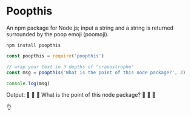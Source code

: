 # Poopthis

An npm package for Node.js; input a string and a string is returned surrounded
by the poop emoji (poomoji).

`npm install poopthis`

```javascript
const poopthis = require('poopthis')

// wrap your text in 3 depths of "crapostrophe"
const msg = poopthis('What is the point of this node package?', 3)

console.log(msg)
```

Output: :hankey: :hankey: :hankey: What is the point of this node package? :hankey: :hankey: :hankey:

:ok_hand:
